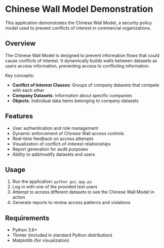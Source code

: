 # Chinese Wall Model Demonstration

This application demonstrates the Chinese Wall Model, a security policy model used to prevent conflicts of interest in commercial organizations.

## Overview

The Chinese Wall Model is designed to prevent information flows that could cause conflicts of interest. It dynamically builds walls between datasets as users access information, preventing access to conflicting information.

Key concepts:
- **Conflict of Interest Classes**: Groups of company datasets that compete with each other
- **Company Datasets**: Information about specific companies
- **Objects**: Individual data items belonging to company datasets

## Features
- User authentication and role management
- Dynamic enforcement of Chinese Wall access controls
- Real-time feedback on access attempts
- Visualization of conflict-of-interest relationships
- Report generation for audit purposes
- Ability to add/modify datasets and users

## Usage
1. Run the application: `python gui_app.py`
2. Log in with one of the provided test users
3. Attempt to access different datasets to see the Chinese Wall Model in action
4. Generate reports to review access patterns and violations

## Requirements
- Python 3.6+
- Tkinter (included in standard Python distribution)
- Matplotlib (for visualization)
